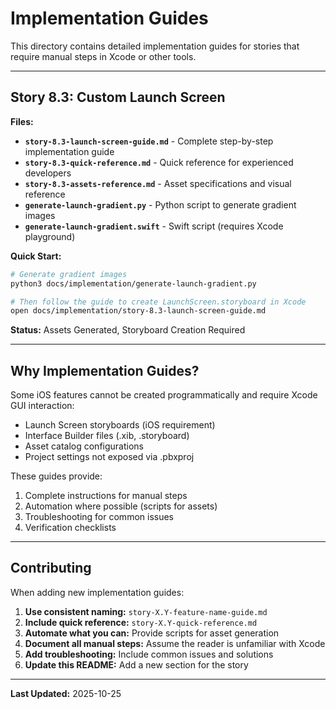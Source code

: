 # Implementation Guides

This directory contains detailed implementation guides for stories that require manual steps in Xcode or other tools.

---

## Story 8.3: Custom Launch Screen

**Files:**
- **`story-8.3-launch-screen-guide.md`** - Complete step-by-step implementation guide
- **`story-8.3-quick-reference.md`** - Quick reference for experienced developers
- **`story-8.3-assets-reference.md`** - Asset specifications and visual reference
- **`generate-launch-gradient.py`** - Python script to generate gradient images
- **`generate-launch-gradient.swift`** - Swift script (requires Xcode playground)

**Quick Start:**
```bash
# Generate gradient images
python3 docs/implementation/generate-launch-gradient.py

# Then follow the guide to create LaunchScreen.storyboard in Xcode
open docs/implementation/story-8.3-launch-screen-guide.md
```

**Status:** Assets Generated, Storyboard Creation Required

---

## Why Implementation Guides?

Some iOS features cannot be created programmatically and require Xcode GUI interaction:
- Launch Screen storyboards (iOS requirement)
- Interface Builder files (.xib, .storyboard)
- Asset catalog configurations
- Project settings not exposed via .pbxproj

These guides provide:
1. Complete instructions for manual steps
2. Automation where possible (scripts for assets)
3. Troubleshooting for common issues
4. Verification checklists

---

## Contributing

When adding new implementation guides:

1. **Use consistent naming:** `story-X.Y-feature-name-guide.md`
2. **Include quick reference:** `story-X.Y-quick-reference.md`
3. **Automate what you can:** Provide scripts for asset generation
4. **Document all manual steps:** Assume the reader is unfamiliar with Xcode
5. **Add troubleshooting:** Include common issues and solutions
6. **Update this README:** Add a new section for the story

---

**Last Updated:** 2025-10-25
